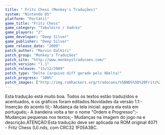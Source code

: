 ```yaml
---
title: " Fritz Chess (Monkey's Traduções)"
system: "Nintendo DS"
platform: "Portátil"
game_title: "Fritz Chess"
game_category: "Tabuleiro / Xadrez"
game_players: "2"
game_developer: "Deep Silver"
game_publisher: "Deep Silver"
game_release_date: "2009"
patch_author: "Marvin Dalkiri"
patch_group: "Monkey's Traduções"
patch_site: "http://www.monkeystraducoes.com/"
patch_version: "1.1"
patch_release: "15/12/2009"
patch_type: "Delta (arquivo diff gerado pelo XDelta)"
patch_progress: "100%"
patch_images: ["http://img.romhackers.org/traducoes/%5BNDS%5D%20Fritz%20Chess%20-%20Monkey's%20Tradu%C3%A7%C3%B5es%20-%201.png","http://img.romhackers.org/traducoes/%5BNDS%5D%20Fritz%20Chess%20-%20Monkey's%20Tradu%C3%A7%C3%B5es%20-%202.png","http://img.romhackers.org/traducoes/%5BNDS%5D%20Fritz%20Chess%20-%20Monkey's%20Tradu%C3%A7%C3%B5es%20-%203.png"]
---
```

Esta tradução está muito boa. Todos os textos estão traduzidos e acentuados, e os gráficos foram editados.Novidades da versão 1.1:- Inserção do acento til;- Mudança da tela inicial: agora ela está em português;- A bandeira volta a ter o nome "Ordem e Progresso";- Mudanças pequenas nos textos;- Mudanças na imagem do jogo na e descrição.ATENÇÃO:Esta tradução deve ser aplicada na ROM original 4071 - Fritz Chess (U).nds, com CRC32 1F05A3BC.